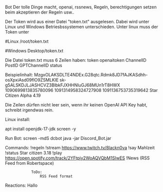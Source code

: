 Bot Der tolle Dinge macht, openai, rssnews, Regeln, berechtigungen setzen beim akzeptieren der Regeln usw..

Der Token wird aus einer Datei "token.txt" ausgelesen. Dabei wird unter Linux und Windows Betriesbssystemen unterschieden. Unter linux muss der Token unter

#Linux /root/token.txt

#Windows Desktop/token.txt

Die Datei token.txt muss 6 Zeilen haben: token openaitoken ChannelID PostID GPTChannelID status

Beispielinhalt: 
MzgxOLAKSDLTE4NDEx.G28qtc.Rdmk8JD7fAJKASdhh-osXpxiAsd09flO9ZSMLKIE
sk-g5ALSKDJLJASHCVZ3BlbkFJXHHNluGJ68MUn1rT8HWX
1090699813835780096
1091314958324727908
1091136753735319642
Star Citizen Alpha 4.19

Die Zeilen dürfen nicht leer sein, wenn ihr keinen OpenAI API Key habt, schreibt irgendwas rein.

Linux install:

apt install openjdk-17-jdk screen -y

Run Bot: screen -mdS dcbot java -jar Discord_Bot.jar

Commands: !regeln !stream https://www.twitch.tv/8lackn0va !say Mahlzeit !status Star citizen 3.18 !play https://open.spotify.com/track/2YFtpiy2WoAQVQbM1SIwES !News (RSS Feed from Robertspace)

                ToDo:
                    RSS Feed format

Reactions: Hallo
